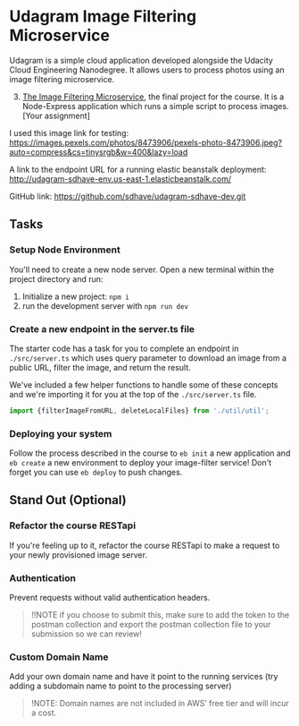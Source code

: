 # Udagram Image Filtering Microservice

Udagram is a simple cloud application developed alongside the Udacity Cloud Engineering Nanodegree. It allows users to process photos using an image filtering microservice.

3. [The Image Filtering Microservice](https://github.com/sdhave/udagram-sdhave-dev.git), the final project for the course. It is a Node-Express application which runs a simple script to process images. [Your assignment]

I used this image link for testing: https://images.pexels.com/photos/8473906/pexels-photo-8473906.jpeg?auto=compress&cs=tinysrgb&w=400&lazy=load

A link to the endpoint URL for a running elastic beanstalk deployment: http://udagram-sdhave-env.us-east-1.elasticbeanstalk.com/

GitHub link: https://github.com/sdhave/udagram-sdhave-dev.git
## Tasks

### Setup Node Environment

You'll need to create a new node server. Open a new terminal within the project directory and run:

1. Initialize a new project: `npm i`
2. run the development server with `npm run dev`

### Create a new endpoint in the server.ts file

The starter code has a task for you to complete an endpoint in `./src/server.ts` which uses query parameter to download an image from a public URL, filter the image, and return the result.

We've included a few helper functions to handle some of these concepts and we're importing it for you at the top of the `./src/server.ts`  file.

```typescript
import {filterImageFromURL, deleteLocalFiles} from './util/util';
```

### Deploying your system

Follow the process described in the course to `eb init` a new application and `eb create` a new environment to deploy your image-filter service! Don't forget you can use `eb deploy` to push changes.

## Stand Out (Optional)

### Refactor the course RESTapi

If you're feeling up to it, refactor the course RESTapi to make a request to your newly provisioned image server.

### Authentication

Prevent requests without valid authentication headers.
> !!NOTE if you choose to submit this, make sure to add the token to the postman collection and export the postman collection file to your submission so we can review!

### Custom Domain Name

Add your own domain name and have it point to the running services (try adding a subdomain name to point to the processing server)
> !NOTE: Domain names are not included in AWS’ free tier and will incur a cost.
